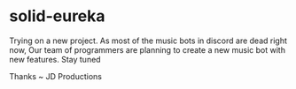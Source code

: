 # solid-eureka
Trying on a new project.
As most of the music bots in discord are dead right now, 
Our team of programmers are planning to 
create a new music bot 
with new features.
Stay tuned

Thanks
~ JD Productions
